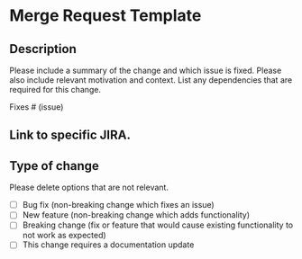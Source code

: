 # Merge Request Template

## Description

Please include a summary of the change and which issue is fixed. Please also include relevant motivation and context. List any dependencies that are required for this change.

Fixes # (issue)

## Link to specific JIRA.

## Type of change

Please delete options that are not relevant.

- [ ] Bug fix (non-breaking change which fixes an issue)
- [ ] New feature (non-breaking change which adds functionality)
- [ ] Breaking change (fix or feature that would cause existing functionality to not work as expected)
- [ ] This change requires a documentation update